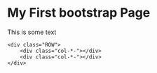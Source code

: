 <!DOCTYPE html>
<html lang="en">
<head>
    <meta charset="UTF-8">
    <meta name="viewport" content="width=device-width, initial-scale=1.0">
    <title>Document</title>
   <link rel="stylesheet" href="https://maxcdn.bootstrapcdn.com/bootstrap/4.3.1/css/bootstrap.min.css">
    <script src="https://ajax.googleapis.com/ajax/libs/jquery/3.4.1/jquery.min.js"> </script>
    <script src="https://cdnjs.cloudflare.com/ajax/libs/popper.js/1.14.7/umd/popper.min.js"> </script>
    <script src="https://maxcdn.bootstrapcdn.com.bootstrap/4.3.1/js/bootstrap.min.js"> </script>
</head>
<body>
    <div class="container">
        <h1> My First bootstrap Page</h1>
        <p> This is some text</p>
    </div>
    
    <div class="ROW">
        <div class="col-*-"></div>
        <div class="col-*-"></div>
    </div>

</body>
</html>
